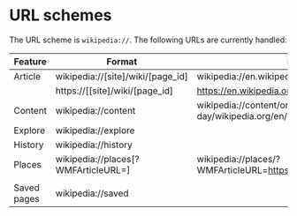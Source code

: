 # URL schemes

The URL scheme is `wikipedia://`. The following URLs are currently handled:

| Feature            | Format                                   | Example                                  |
| ------------------ | ---------------------------------------- | ---------------------------------------- |
| Article            | wikipedia://[site]/wiki/[page_id]        | wikipedia://en.wikipedia.org/wiki/Red    |
|                    | https://[[site]/wiki/[page_id]           | https://en.wikipedia.org/wiki/Red        |
| Content            | wikipedia://content                      | wikipedia://content/on-this-day/wikipedia.org/en/2024/08/15                                         |
| Explore            | wikipedia://explore                      |                                          |
| History            | wikipedia://history                      |                                          |
| Places             | wikipedia://places[?WMFArticleURL=]      | wikipedia://places/?WMFArticleURL=https://en.wikipedia.org/wiki/Dallas
                                         |
| Saved pages        | wikipedia://saved                        |                                          |
